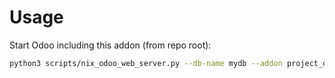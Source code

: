 # Usage

Start Odoo including this addon (from repo root):

```bash
python3 scripts/nix_odoo_web_server.py --db-name mydb --addon project_department
```
